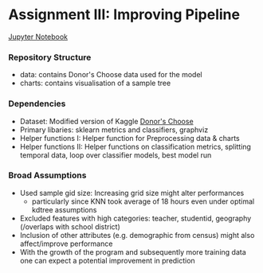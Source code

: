 # Assignment III: Improving Pipeline
[Jupyter Notebook](https://github.com/parthkhare/Machine-Learning-for-Public-Polcy/blob/master/Improving_Pipeline/ML_ImprvPipe_HW3.ipynb)

### Repository Structure
- data: contains Donor's Choose data used for the model 
- charts: contains visualisation of a sample tree 

### Dependencies
+ Dataset: Modified version of Kaggle [Donor's Choose](https://www.kaggle.com/c/kdd-cup-2014-predicting-excitement-at-donors-choose/data)
+ Primary libaries: sklearn metrics and classifiers, graphviz
+ Helper functions I: Helper function for Preprocessing data & charts
+ Helper functions II: Helper functions on classification metrics, splitting temporal data, loop over classifier models, best model run


### Broad Assumptions
+ Used sample gid size: Increasing grid size might alter performances
	- particularly since KNN took average of 18 hours even under optimal kdtree assumptions
+ Excluded features with high categories: teacher, studentid, geography (/overlaps with school district)
+ Inclusion of other attributes (e.g. demographic from census) might also affect/improve performance
+ With the growth of the program and subsequently more training data one can expect a potential improvement in prediction
